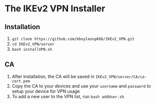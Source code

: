 # The IKEv2 VPN Installer

## Installation
1. `git clone https://github.com/bboyleonp666/IKEv2_VPN.git`
1. `cd IKEv2_VPN/server`
1. `bash installVPN.sh`

## CA
1. After installation, the CA will be saved in `IKEv2_VPN/server/CA/ca-cert.pem`  
1. Copy the CA to your devices and use your `username` and `password` to setup your device for VPN usage
1. To add a new user to the VPN list, run `bash addUser.sh`